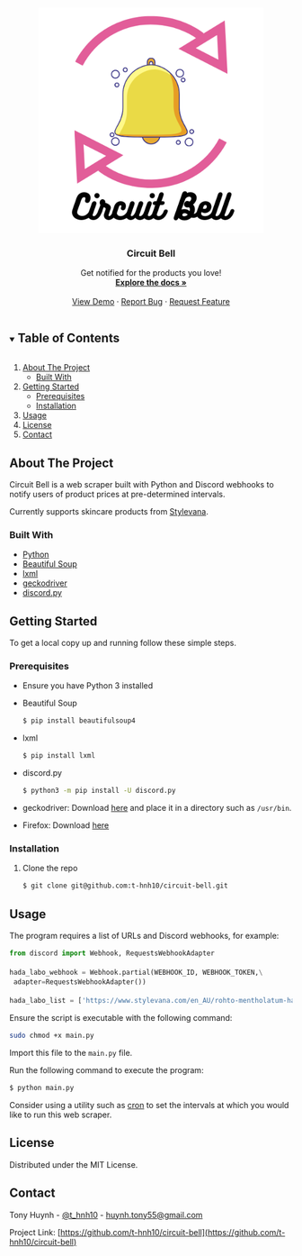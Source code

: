<!-- PROJECT LOGO -->
<br />
<p align="center">
  <a href="https://github.com/github_username/repo_name">
    <img src="images/logo.png" alt="Logo" width="400" height="400">
  </a>

  <h3 align="center">Circuit Bell</h3>

  <p align="center">
    Get notified for the products you love!
    <br />
    <a href="https://github.com/t-hnh10/circuit-bell"><strong>Explore the docs »</strong></a>
    <br />
    <br />
    <a href="https://github.com/t-hnh10/circuit-bell">View Demo</a>
    ·
    <a href="https://github.com/t-hnh10/circuit-bell/issues">Report Bug</a>
    ·
    <a href="https://github.com/t-hnh10/circuit-bell/issues">Request Feature</a>
  </p>
</p>

<!-- TABLE OF CONTENTS -->
<details open="open">
  <summary><h2 style="display: inline-block">Table of Contents</h2></summary>
  <ol>
    <li>
      <a href="#about-the-project">About The Project</a>
      <ul>
        <li><a href="#built-with">Built With</a></li>
      </ul>
    </li>
    <li>
      <a href="#getting-started">Getting Started</a>
      <ul>
        <li><a href="#prerequisites">Prerequisites</a></li>
        <li><a href="#installation">Installation</a></li>
      </ul>
    </li>
    <li><a href="#usage">Usage</a></li>
    <li><a href="#license">License</a></li>
    <li><a href="#contact">Contact</a></li>
  </ol>
</details>

## About The Project

Circuit Bell is a web scraper built with Python and Discord webhooks to notify users of product prices at pre-determined intervals.

Currently supports skincare products from [Stylevana](https://www.stylevana.com).

### Built With

* [Python](https://www.python.org/)
* [Beautiful Soup](https://www.crummy.com/software/BeautifulSoup/)
* [lxml](https://lxml.de/)
* [geckodriver](https://github.com/mozilla/geckodriver)
* [discord.py](https://github.com/Rapptz/discord.py)

## Getting Started

To get a local copy up and running follow these simple steps.

### Prerequisites
* Ensure you have Python 3 installed
* Beautiful Soup
  ```sh
  $ pip install beautifulsoup4
  ```

* lxml
  ```sh
  $ pip install lxml
  ```

* discord.py
  ```sh
  $ python3 -m pip install -U discord.py
  ```

* geckodriver: Download [here](https://github.com/mozilla/geckodriver/releases/) and place it in a directory such as `/usr/bin`.

* Firefox: Download [here](https://www.mozilla.org/en-US/firefox/new/)

### Installation

1. Clone the repo
   ```sh
   $ git clone git@github.com:t-hnh10/circuit-bell.git
   ```

## Usage

The program requires a list of URLs and Discord webhooks, for example:

```python
from discord import Webhook, RequestsWebhookAdapter

hada_labo_webhook = Webhook.partial(WEBHOOK_ID, WEBHOOK_TOKEN,\
 adapter=RequestsWebhookAdapter())

hada_labo_list = ['https://www.stylevana.com/en_AU/rohto-mentholatum-hada-labo-shirojyun-premium-whitening-lotion-170ml-moist-japan-version-170ml-random-delivery-on-packaging-3.html']
```

Ensure the script is executable with the following command:
```sh
sudo chmod +x main.py
```

Import this file to the `main.py` file.

Run the following command to execute the program:
```sh
$ python main.py
```

Consider using a utility such as [cron](https://en.wikipedia.org/wiki/Cron) to set the intervals at which you would like to run this web scraper.

<!-- LICENSE -->
## License

Distributed under the MIT License.

<!-- CONTACT -->
## Contact

Tony Huynh - [@t_hnh10](https://twitter.com/t_hnh10) - huynh.tony55@gmail.com

Project Link: [https://github.com/t-hnh10/circuit-bell](https://github.com/t-hnh10/circuit-bell)

